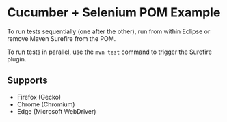 # Cucumber + Selenium POM Example

To run tests sequentially (one after the other), run from within Eclipse or remove Maven Surefire from the POM.

To run tests in parallel, use the `mvn test` command to trigger the Surefire plugin.

## Supports

- Firefox (Gecko)
- Chrome (Chromium)
- Edge (Microsoft WebDriver)
